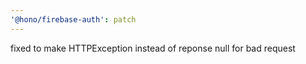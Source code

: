 ```yaml
---
'@hono/firebase-auth': patch
---
```


fixed to make HTTPException instead of reponse null for bad request
